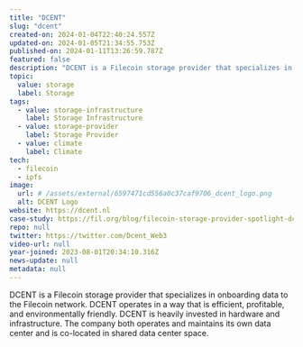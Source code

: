 ```yaml
---
title: "DCENT"
slug: "dcent"
created-on: 2024-01-04T22:40:24.557Z
updated-on: 2024-01-05T21:34:55.753Z
published-on: 2024-01-11T13:26:59.787Z
featured: false
description: "DCENT is a Filecoin storage provider that specializes in onboarding data to the Filecoin network."
topic:
  value: storage
  label: Storage
tags:
  - value: storage-infrastructure
    label: Storage Infrastructure
  - value: storage-provider
    label: Storage Provider
  - value: climate
    label: Climate
tech:
  - filecoin
  - ipfs
image:
  url: # /assets/external/6597471cd556a0c37caf9706_dcent_logo.png
  alt: DCENT Logo
website: https://dcent.nl
case-study: https://fil.org/blog/filecoin-storage-provider-spotlight-dcent/
repo: null
twitter: https://twitter.com/Dcent_Web3
video-url: null
year-joined: 2023-08-01T20:34:10.316Z
news-update: null
metadata: null
---
```


DCENT is a Filecoin storage provider that specializes in onboarding data to the Filecoin network. DCENT operates in a way that is efficient, profitable, and environmentally friendly. DCENT is heavily invested in hardware and infrastructure. The company both operates and maintains its own data center and is co-located in shared data center space.
